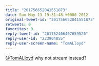 ```yaml
---
title: "201756652041551873"
date: Sun May 13 19:31:48 +0000 2012
original-tweet-id: "201756652041551873"
retweets: 0
favorites: 0
reply-tweet-id: "201752406407659520"
reply-user-id: "223904855"
reply-user-screen-name: "TomALloyd"
---
```

<a href="https://twitter.com/TomALloyd">@TomALloyd</a> why not stream instead?
